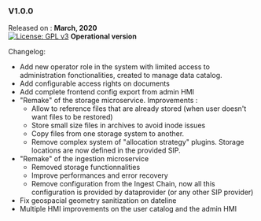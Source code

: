 ### V1.0.0

Released on : **March, 2020**  
[![License: GPL v3](https://img.shields.io/badge/License-GPLv3-blue.svg)](https://www.gnu.org/licenses/gpl-3.0) 
**Operational version**

Changelog:

* Add new operator role in the system with limited access to administration fonctionalities, created to manage data catalog.
* Add configurable access rights on documents
* Add complete frontend config export from admin HMI
* "Remake" of the storage microservice. Improvements :
   * Allow to reference files that are already stored (when user doesn't want files to be restored)
   * Store small size files in archives to avoid inode issues
   * Copy files from one storage system to another.
   * Remove complex system of "allocation strategy" plugins. Storage locations are now defined in the provided SIP.
* "Remake" of the ingestion microservice
   * Removed storage functionnalities
   * Improve performances and error recovery
   * Remove configuration from the Ingest Chain, now all this configuration is provided by dataprovider (or any other SIP provider)
* Fix geospacial geometry sanitization on dateline
* Multiple HMI improvements on the user catalog and the admin HMI
